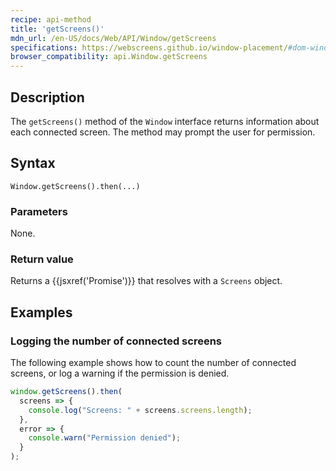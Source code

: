 ```yaml
---
recipe: api-method
title: 'getScreens()'
mdn_url: /en-US/docs/Web/API/Window/getScreens
specifications: https://webscreens.github.io/window-placement/#dom-window-getscreens
browser_compatibility: api.Window.getScreens
---
```


## Description

The `getScreens()` method of the `Window` interface returns information about each connected screen. The method may prompt the user for permission.

## Syntax

`Window.getScreens().then(...)`

### Parameters

None.

### Return value

Returns a {{jsxref('Promise')}} that resolves with a `Screens` object.

## Examples

### Logging the number of connected screens

The following example shows how to count the number of connected screens,
or log a warning if the permission is denied.

```js
window.getScreens().then(
  screens => {
    console.log("Screens: " + screens.screens.length);
  },
  error => {
    console.warn("Permission denied");
  }
);
```
